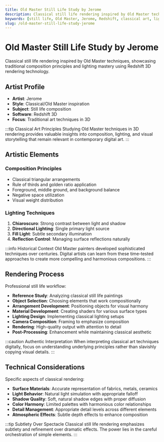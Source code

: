 ```yaml
---
title: Old Master Still Life Study by Jerome
description: Classical still life rendering inspired by Old Master techniques, showcasing traditional composition principles and lighting mastery using Redshift 3D rendering technology.
keywords: [still life, Old Master, Jerome, Redshift, classical art, lighting mastery, composition, 3D rendering, artistic study]
slug: /old-master-still-life-study-jerome
---
```


# Old Master Still Life Study by Jerome

Classical still life rendering inspired by Old Master techniques, showcasing traditional composition principles and lighting mastery using Redshift 3D rendering technology.

## Artist Profile

- **Artist**: Jerome
- **Style**: Classical/Old Master inspiration
- **Subject**: Still life composition
- **Software**: Redshift 3D
- **Focus**: Traditional art techniques in 3D

:::tip Classical Art Principles
Studying Old Master techniques in 3D rendering provides valuable insights into composition, lighting, and visual storytelling that remain relevant in contemporary digital art.
:::

## Artistic Elements

### Composition Principles
- Classical triangular arrangements
- Rule of thirds and golden ratio application
- Foreground, middle ground, and background balance
- Negative space utilization
- Visual weight distribution

### Lighting Techniques
1. **Chiaroscuro**: Strong contrast between light and shadow
2. **Directional Lighting**: Single primary light source
3. **Fill Light**: Subtle secondary illumination
4. **Reflection Control**: Managing surface reflections naturally

:::info Historical Context
Old Master painters developed sophisticated techniques over centuries. Digital artists can learn from these time-tested approaches to create more compelling and harmonious compositions.
:::

## Rendering Process

Professional still life workflow:

- **Reference Study**: Analyzing classical still life paintings
- **Object Selection**: Choosing elements that work compositionally
- **Arrangement Development**: Positioning objects for visual harmony
- **Material Development**: Creating shaders for various surface types
- **Lighting Design**: Implementing classical lighting setups
- **Camera Composition**: Framing to emphasize composition
- **Rendering**: High-quality output with attention to detail
- **Post-Processing**: Enhancement while maintaining classical aesthetic

:::caution Authentic Interpretation
When interpreting classical art techniques digitally, focus on understanding underlying principles rather than slavishly copying visual details.
:::

## Technical Considerations

Specific aspects of classical rendering:

- **Surface Materials**: Accurate representation of fabrics, metals, ceramics
- **Light Behavior**: Natural light simulation with appropriate falloff
- **Shadow Quality**: Soft, natural shadow edges with proper diffusion
- **Color Harmony**: Limited palettes with harmonious color relationships
- **Detail Management**: Appropriate detail levels across different elements
- **Atmospheric Effects**: Subtle depth effects to enhance composition

:::tip Subtlety Over Spectacle
Classical still life rendering emphasizes subtlety and refinement over dramatic effects. The power lies in the careful orchestration of simple elements.
:::